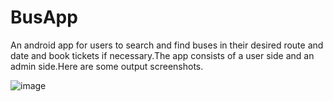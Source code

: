 # BusApp
An android app for users to search and find buses in their desired route and date and book tickets if necessary.The app consists of a user side and an admin side.Here are some output screenshots.


![image](https://github.com/AshwinSaji10/BusApp/assets/118591685/ae80b911-ed73-4f1f-bbb3-c48d7c46724e)
